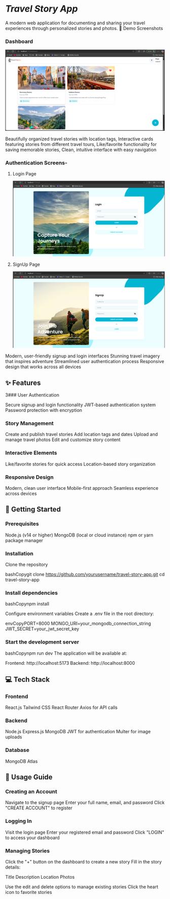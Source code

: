 # *Travel Story App*


A modern web application for documenting and sharing your travel experiences through personalized stories and photos.
📱 Demo Screenshots

### Dashboard

![Alt Text](https://raw.githubusercontent.com/Piku6499/Travel_Story_App/main/priya_dashboard.png)


Beautifully organized travel stories with location tags,
Interactive cards featuring stories from different travel tours,
Like/favorite functionality for saving memorable stories,
Clean, intuitive interface with easy navigation

### Authentication Screens-
1. Login Page
   
    ![Alt Text](https://raw.githubusercontent.com/Piku6499/Travel_Story_App/main/login.png)
2. SignUp Page
   
   ![Alt Text](https://raw.githubusercontent.com/Piku6499/Travel_Story_App/main/Signup.png)

Modern, user-friendly signup and login interfaces
Stunning travel imagery that inspires adventure
Streamlined user authentication process
Responsive design that works across all devices

## ✨ Features

3### User Authentication

Secure signup and login functionality
JWT-based authentication system
Password protection with encryption


### Story Management

Create and publish travel stories
Add location tags and dates
Upload and manage travel photos
Edit and customize story content


### Interactive Elements

Like/favorite stories for quick access
Location-based story organization


### Responsive Design

Modern, clean user interface
Mobile-first approach
Seamless experience across devices



## 🚀 Getting Started
### Prerequisites

Node.js (v14 or higher)
MongoDB (local or cloud instance)
npm or yarn package manager

### Installation

Clone the repository

bashCopygit clone https://github.com/yourusername/travel-story-app.git
cd travel-story-app

### Install dependencies

bashCopynpm install

Configure environment variables
Create a .env file in the root directory:

envCopyPORT=8000
MONGO_URI=your_mongodb_connection_string
JWT_SECRET=your_jwt_secret_key

### Start the development server

bashCopynpm run dev
The application will be available at:

Frontend: http://localhost:5173
Backend: http://localhost:8000

## 💻 Tech Stack
### Frontend

React.js
Tailwind CSS
React Router
Axios for API calls

### Backend

Node.js
Express.js
MongoDB
JWT for authentication
Multer for image uploads

### Database

MongoDB Atlas

## 📝 Usage Guide
### Creating an Account

Navigate to the signup page
Enter your full name, email, and password
Click "CREATE ACCOUNT" to register

### Logging In

Visit the login page
Enter your registered email and password
Click "LOGIN" to access your dashboard

### Managing Stories

Click the "+" button on the dashboard to create a new story
Fill in the story details:

Title
Description
Location
Photos


Use the edit and delete options to manage existing stories
Click the heart icon to favorite stories
